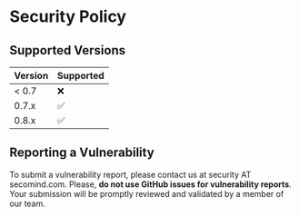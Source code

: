 <!---
  Copyright 2022-2024 SECO Mind Srl

  SPDX-License-Identifier: Apache-2.0
-->

# Security Policy

## Supported Versions

| Version | Supported          |
| ------- | ------------------ |
| < 0.7   | :x:                |
| 0.7.x   | :white_check_mark: |
| 0.8.x   | :white_check_mark: |

## Reporting a Vulnerability

To submit a vulnerability report, please contact us at security AT secomind.com.
Please, **do not use GitHub issues for vulnerability reports**.
Your submission will be promptly reviewed and validated by a member of our team.
